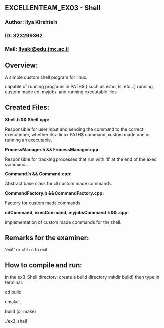 
## EXCELLENTEAM_EX03 - Shell
### Author: Ilya Kirshtein
### ID: 323299362
### Mail: Ilyaki@edu.jmc.ac.il

## Overview:

A simple custom shell program for linux.

capable of running programs in PATH$ ( such as echo, ls, etc...)
running custom made cd, myjobs.
and running executable files

## Created Files:

**Shell.h && Shell.cpp:**

Responsible for user input and sending the command to the correct executioner, whether its a linux PATH$ command, custom made one
or running an executable.

**ProcessManager.h && ProcessManager.cpp:**

Responsible for tracking processes that run with '&' at the end of the exec command.

**Command.h && Command.cpp:**

Abstract base class for all custom made commands.

**CommandFactory.h && CommandFactory.cpp:**

Factory for custom made commands.

**cdCommand, execCommand, myjobsCommand.h && .cpp:**

implementation of custom made commands for the shell.

## Remarks for the examiner:

'exit' or ctrl+c to exit.


## How to compile and run:

in the ex3_Shell directory: create a build directory (mkdir build)
then type in terminal:

cd build

cmake ..

build (or make)

./ex3_shell

